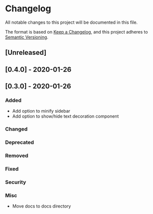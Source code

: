 # Changelog

All notable changes to this project will be documented in this file.

The format is based on [Keep a Changelog](https://keepachangelog.com/en/1.0.0/),
and this project adheres to [Semantic Versioning](https://semver.org/spec/v2.0.0.html).

## [Unreleased]

## [0.4.0] - 2020-01-26

## [0.3.0] - 2020-01-26

### Added

- Add option to minify sidebar
- Add option to show/hide text decoration component

### Changed
### Deprecated
### Removed
### Fixed
### Security
### Misc

- Move docs to docs directory
